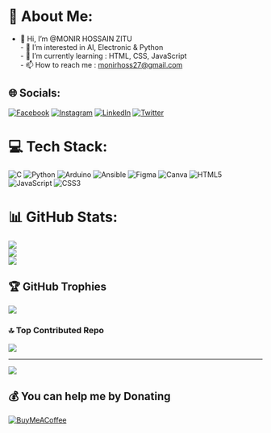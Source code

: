 # 💫 About Me:
- 👋 Hi, I’m @MONIR HOSSAIN ZITU<br>- 👀 I’m interested in AI, Electronic & Python <br>- 🌱 I’m currently learning : HTML, CSS, JavaScript <br>- 📫 How to reach me : monirhoss27@gmail.com


## 🌐 Socials:
[![Facebook](https://img.shields.io/badge/Facebook-%231877F2.svg?logo=Facebook&logoColor=white)](https://facebook.com/https://www.facebook.com/profile.php?id=100040829644911) [![Instagram](https://img.shields.io/badge/Instagram-%23E4405F.svg?logo=Instagram&logoColor=white)](https://instagram.com/https://www.instagram.com/_.monirhossain._/) [![LinkedIn](https://img.shields.io/badge/LinkedIn-%230077B5.svg?logo=linkedin&logoColor=white)](https://linkedin.com/in/https://www.linkedin.com/in/monirhossain01/) [![Twitter](https://img.shields.io/badge/Twitter-%231DA1F2.svg?logo=Twitter&logoColor=white)](https://twitter.com/https://twitter.com/monirhoss27) 

# 💻 Tech Stack:
![C](https://img.shields.io/badge/c-%2300599C.svg?style=for-the-badge&logo=c&logoColor=white) ![Python](https://img.shields.io/badge/python-3670A0?style=for-the-badge&logo=python&logoColor=ffdd54) ![Arduino](https://img.shields.io/badge/-Arduino-00979D?style=for-the-badge&logo=Arduino&logoColor=white) ![Ansible](https://img.shields.io/badge/ansible-%231A1918.svg?style=for-the-badge&logo=ansible&logoColor=white) 	![Figma](https://img.shields.io/badge/figma-%23F24E1E.svg?style=for-the-badge&logo=figma&logoColor=white) ![Canva](https://img.shields.io/badge/Canva-%2300C4CC.svg?style=for-the-badge&logo=Canva&logoColor=white) ![HTML5](https://img.shields.io/badge/html5-%23E34F26.svg?style=for-the-badge&logo=html5&logoColor=white) ![JavaScript](https://img.shields.io/badge/javascript-%23323330.svg?style=for-the-badge&logo=javascript&logoColor=%23F7DF1E) ![CSS3](https://img.shields.io/badge/css3-%231572B6.svg?style=for-the-badge&logo=css3&logoColor=white)
# 📊 GitHub Stats:
![](https://github-readme-stats.vercel.app/api?username=MONIR-HOSSAIN-ZITU&theme=highcontrast&hide_border=false&include_all_commits=false&count_private=false)<br/>
![](https://github-readme-streak-stats.herokuapp.com/?user=MONIR-HOSSAIN-ZITU&theme=highcontrast&hide_border=false)<br/>
![](https://github-readme-stats.vercel.app/api/top-langs/?username=MONIR-HOSSAIN-ZITU&theme=highcontrast&hide_border=false&include_all_commits=false&count_private=false&layout=compact)

## 🏆 GitHub Trophies
![](https://github-profile-trophy.vercel.app/?username=MONIR-HOSSAIN-ZITU&theme=juicyfresh&no-frame=false&no-bg=false&margin-w=4)


### 🔝 Top Contributed Repo
![](https://github-contributor-stats.vercel.app/api?username=MONIR-HOSSAIN-ZITU&limit=5&theme=dark&combine_all_yearly_contributions=true)


---
[![](https://visitcount.itsvg.in/api?id=MONIR-HOSSAIN-ZITU&icon=8&color=3)](https://visitcount.itsvg.in)

  ## 💰 You can help me by Donating
  [![BuyMeACoffee](https://img.shields.io/badge/Buy%20Me%20a%20Coffee-ffdd00?style=for-the-badge&logo=buy-me-a-coffee&logoColor=black)]([[https://buymeacoffee.com/@Monir-Hossain](https://www.buymeacoffee.com/monirhossainzitu)](https://www.buymeacoffee.com/MonirHossainZitu)) 

  
<!-- Proudly created with GPRM ( https://gprm.itsvg.in ) -->
<!---
MONIR-HOSSAIN-ZITU/MONIR-HOSSAIN-ZITU is a ✨ special ✨ repository because its `README.md` (this file) appears on your GitHub profile.
You can click the Preview link to take a look at your changes.
--->
